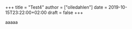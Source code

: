 +++
title = "Test4"
author = ["olledahlen"]
date = 2019-10-15T23:22:00+02:00
draft = false
+++

aaaaa

